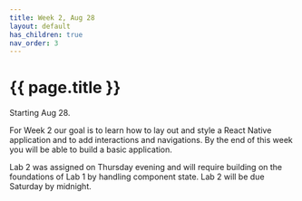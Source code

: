 ```yaml
---
title: Week 2, Aug 28
layout: default
has_children: true
nav_order: 3
---
```


# {{ page.title }}

Starting Aug 28.

For Week 2 our goal is to learn how to lay out and style a React Native
application and to add interactions and navigations. By the end of this week you
will be able to build a basic application.

Lab 2 was assigned on Thursday evening and will require building on the
foundations of Lab 1 by handling component state. Lab 2 will be due Saturday by
midnight.
